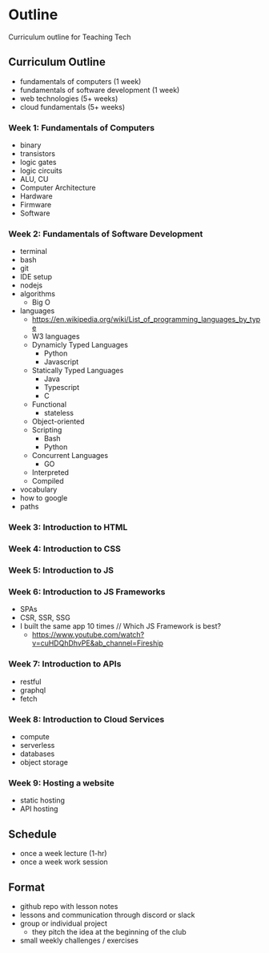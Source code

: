 # Outline

Curriculum outline for Teaching Tech 

## Curriculum Outline
- fundamentals of computers (1 week)
- fundamentals of software development (1 week)
- web technologies (5+ weeks)
- cloud fundamentals (5+ weeks)

### Week 1: Fundamentals of Computers
- binary
- transistors
- logic gates
- logic circuits
- ALU, CU
- Computer Architecture
- Hardware
- Firmware
- Software

### Week 2: Fundamentals of Software Development
- terminal
- bash
- git
- IDE setup
- nodejs
- algorithms
    - Big O
- languages
    - https://en.wikipedia.org/wiki/List_of_programming_languages_by_type
    - W3 languages
    - Dynamicly Typed Languages
        - Python
        - Javascript
    - Statically Typed Languages
        - Java
        - Typescript
        - C
    - Functional
        - stateless
    - Object-oriented
    - Scripting
        - Bash
        - Python
    - Concurrent Languages
        - GO
    - Interpreted 
    - Compiled
- vocabulary
- how to google
- paths

### Week 3: Introduction to HTML

### Week 4: Introduction to CSS

### Week 5: Introduction to JS

### Week 6: Introduction to JS Frameworks
- SPAs
- CSR, SSR, SSG
- I built the same app 10 times // Which JS Framework is best?
    - https://www.youtube.com/watch?v=cuHDQhDhvPE&ab_channel=Fireship

### Week 7: Introduction to APIs
- restful
- graphql
- fetch

### Week 8: Introduction to Cloud Services
- compute
- serverless
- databases
- object storage

### Week 9: Hosting a website
- static hosting
- API hosting



## Schedule
- once a week lecture (1-hr)
- once a week work session

## Format
- github repo with lesson notes
- lessons and communication through discord or slack
- group or individual project
    - they pitch the idea at the beginning of the club
- small weekly challenges / exercises